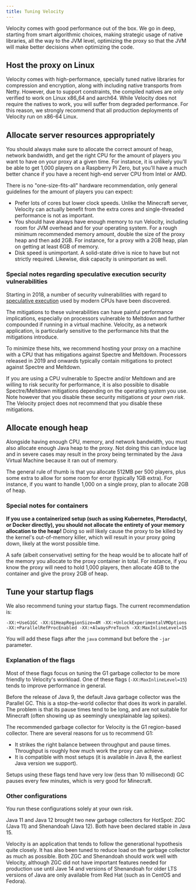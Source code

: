 ```yaml
---
title: Tuning Velocity
---
```


Velocity comes with good performance out of the box. We go in deep, starting from smart algorithmic choices, making strategic usage of native libraries, all the way to the JVM level, optimizing the proxy so that the JVM will make better decisions when optimizing the code.

## Host the proxy on Linux

Velocity comes with high-performance, specially tuned native libraries for compression and encryption, along with including native transports from Netty. However, due to support constraints, the compiled natives are only verified to work on Linux x86_64 and aarch64. While Velocity does not require the natives to work, you will suffer from degraded performance. For this reason, we strongly recommend that all production deployments of Velocity run on x86-64 Linux.

## Allocate server resources appropriately

You should always make sure to allocate the correct amount of heap, network bandwidth, and get the right CPU for the amount of players you want to have on your proxy at a given time. For instance, it is unlikely you'll be able to get 1,000 players on a Raspberry Pi Zero, but you'll have a much better chance if you have a recent high-end server CPU from Intel or AMD.

There is no "one-size-fits-all" hardware recommendation, only general guidelines for the amount of players you can expect:

* Prefer lots of cores but lower clock speeds. Unlike the Minecraft server, Velocity can actually benefit from the extra cores and single-threaded performance is not as important.
* You should have always have enough memory to run Velocity, including room for JVM overhead and for your operating system. For a rough minimum recommended memory amount, double the size of the proxy heap and then add 2GB. For instance, for a proxy with a 2GB heap, plan on getting at least 6GB of memory.
* Disk speed is unimportant. A solid-state drive is nice to have but not strictly required. Likewise, disk capacity is unimportant as well.

### Special notes regarding speculative execution security vulnerabilities

Starting in 2018, a number of security vulnerabilities with regard to [speculative execution](https://en.wikipedia.org/wiki/Speculative_execution) used by modern CPUs have been discovered.

The mitigations to these vulnerabilities can have painful performance implications, especially on processors vulnerable to Meltdown and further compounded if running in a virtual machine. Velocity, as a network application, is particularly sensitive to the performance hits that the mitigations introduce.

To minimize these hits, we recommend hosting your proxy on a machine with a CPU that has mitigations against Spectre and Meltdown. Processors released in 2019 and onwards typically contain mitigations to protect against Spectre and Meltdown.

If you are using a CPU vulnerable to Spectre and/or Meltdown and are willing to risk security for performance, it is also possible to disable Spectre/Meltdown mitigations depending on the operating system you use. Note however that you disable these security mitigations _at your own risk_. The Velocity project does not recommend that you disable these mitigations.

## Allocate enough heap

Alongside having enough CPU, memory, and network bandwidth, you must also allocate enough Java heap to the proxy. Not doing this can induce lag and in severe cases may result in the proxy being terminated by the Java Virtual Machine because it ran out of memory.

The general rule of thumb is that you allocate 512MB per 500 players, plus some extra to allow for some room for error (typically 1GB extra). For instance, if you want to handle 1,000 on a single proxy, plan to allocate 2GB of heap.

### Special notes for containers

**If you use a containerized setup (such as using Kubernetes, Pterodactyl, or Docker directly),
you should not allocate the entirety of your memory allocation to the heap!** Doing so _will_
likely cause the proxy to be killed by the kernel's out-of-memory killer, which will result in
your proxy going down, likely at the worst possible time.

A safe (albeit conservative) setting for the heap would be to allocate half of the memory you
allocate to the proxy container in total. For instance, if you know the proxy will need to hold
1,000 players, then allocate 4GB to the container and give the proxy 2GB of heap.

## Tune your startup flags

We also recommend tuning your startup flags. The current recommendation is:

```
-XX:+UseG1GC -XX:G1HeapRegionSize=4M -XX:+UnlockExperimentalVMOptions -XX:+ParallelRefProcEnabled -XX:+AlwaysPreTouch -XX:MaxInlineLevel=15
```

You will add these flags after the `java` command but before the `-jar` parameter.

### Explanation of the flags

Most of these flags focus on tuning the G1 garbage collector to be more friendly to Velocity's
workload. One of these flags (`-XX:MaxInlineLevel=15`) tends to improve performance in general.

Before the release of Java 9, the default Java garbage collector was the Parallel GC. This
is a stop-the-world collector that does its work in parallel. The problem is that its pause
times tend to be long, and are not suitable for Minecraft (often showing up as seemingly
unexplainable lag spikes).

The recommended garbage collector for Velocity is the G1 region-based collector. There are
several reasons for us to recommend G1:

* It strikes the right balance between throughput and pause times. Throughput is roughly how much work the
  proxy can achieve.
* It is compatible with most setups (it is available in Java 8, the earliest Java version we support).

Setups using these flags tend have very low (less than 10 millisecond) GC pauses every few minutes, which is
very good for Minecraft.

### Other configurations

<Caution>You run these configurations solely at your own risk.</Caution>

Java 11 and Java 12 brought two new garbage collectors for HotSpot: ZGC (Java 11) and Shenandoah (Java 12). Both have
been declared stable in Java 15.

Velocity is an application that tends to follow the generational hypothesis quite closely. It has also been tuned to
reduce load on the garbage collector as much as possible. Both ZGC and Shenandoah should work well with Velocity, although
ZGC did not have important features needed for production use until Jave 14 and versions of Shenandoah for older
LTS versions of Java are only available from Red Hat (such as in CentOS and Fedora).